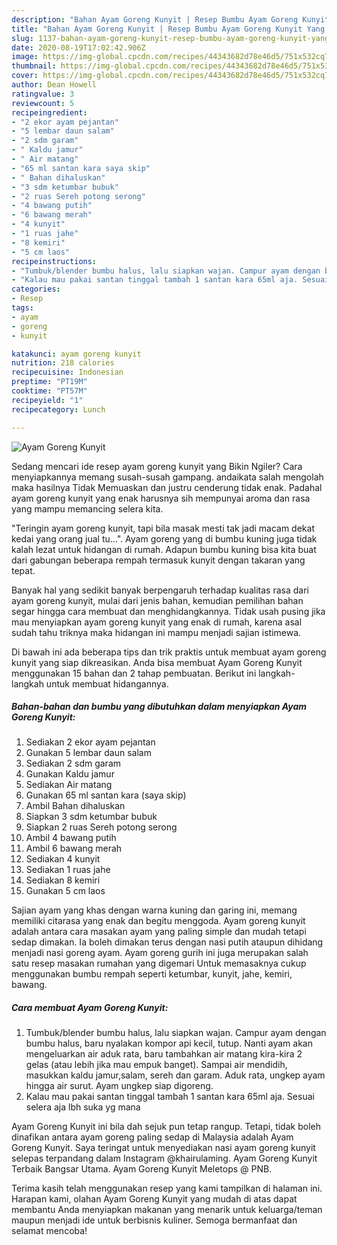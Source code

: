```yaml
---
description: "Bahan Ayam Goreng Kunyit | Resep Bumbu Ayam Goreng Kunyit Yang Enak Dan Mudah"
title: "Bahan Ayam Goreng Kunyit | Resep Bumbu Ayam Goreng Kunyit Yang Enak Dan Mudah"
slug: 1137-bahan-ayam-goreng-kunyit-resep-bumbu-ayam-goreng-kunyit-yang-enak-dan-mudah
date: 2020-08-19T17:02:42.906Z
image: https://img-global.cpcdn.com/recipes/44343682d78e46d5/751x532cq70/ayam-goreng-kunyit-foto-resep-utama.jpg
thumbnail: https://img-global.cpcdn.com/recipes/44343682d78e46d5/751x532cq70/ayam-goreng-kunyit-foto-resep-utama.jpg
cover: https://img-global.cpcdn.com/recipes/44343682d78e46d5/751x532cq70/ayam-goreng-kunyit-foto-resep-utama.jpg
author: Dean Howell
ratingvalue: 3
reviewcount: 5
recipeingredient:
- "2 ekor ayam pejantan"
- "5 lembar daun salam"
- "2 sdm garam"
- " Kaldu jamur"
- " Air matang"
- "65 ml santan kara saya skip"
- " Bahan dihaluskan"
- "3 sdm ketumbar bubuk"
- "2 ruas Sereh potong serong"
- "4 bawang putih"
- "6 bawang merah"
- "4 kunyit"
- "1 ruas jahe"
- "8 kemiri"
- "5 cm laos"
recipeinstructions:
- "Tumbuk/blender bumbu halus, lalu siapkan wajan. Campur ayam dengan bumbu halus, baru nyalakan kompor api kecil, tutup. Nanti ayam akan mengeluarkan air aduk rata, baru tambahkan air matang kira-kira 2 gelas (atau lebih jika mau empuk banget). Sampai air mendidih, masukkan kaldu jamur,salam, sereh dan garam. Aduk rata, ungkep ayam hingga air surut. Ayam ungkep siap digoreng."
- "Kalau mau pakai santan tinggal tambah 1 santan kara 65ml aja. Sesuai selera aja lbh suka yg mana"
categories:
- Resep
tags:
- ayam
- goreng
- kunyit

katakunci: ayam goreng kunyit 
nutrition: 218 calories
recipecuisine: Indonesian
preptime: "PT19M"
cooktime: "PT57M"
recipeyield: "1"
recipecategory: Lunch

---
```



![Ayam Goreng Kunyit](https://img-global.cpcdn.com/recipes/44343682d78e46d5/751x532cq70/ayam-goreng-kunyit-foto-resep-utama.jpg)

Sedang mencari ide resep ayam goreng kunyit yang Bikin Ngiler? Cara menyiapkannya memang susah-susah gampang. andaikata salah mengolah maka hasilnya Tidak Memuaskan dan justru cenderung tidak enak. Padahal ayam goreng kunyit yang enak harusnya sih mempunyai aroma dan rasa yang mampu memancing selera kita.

&#34;Teringin ayam goreng kunyit, tapi bila masak mesti tak jadi macam dekat kedai yang orang jual tu…&#34;. Ayam goreng yang di bumbu kuning juga tidak kalah lezat untuk hidangan di rumah. Adapun bumbu kuning bisa kita buat dari gabungan beberapa rempah termasuk kunyit dengan takaran yang tepat.

Banyak hal yang sedikit banyak berpengaruh terhadap kualitas rasa dari ayam goreng kunyit, mulai dari jenis bahan, kemudian pemilihan bahan segar hingga cara membuat dan menghidangkannya. Tidak usah pusing jika mau menyiapkan ayam goreng kunyit yang enak di rumah, karena asal sudah tahu triknya maka hidangan ini mampu menjadi sajian istimewa.


Di bawah ini ada beberapa tips dan trik praktis untuk membuat ayam goreng kunyit yang siap dikreasikan. Anda bisa membuat Ayam Goreng Kunyit menggunakan 15 bahan dan 2 tahap pembuatan. Berikut ini langkah-langkah untuk membuat hidangannya.

<!--inarticleads1-->

##### Bahan-bahan dan bumbu yang dibutuhkan dalam menyiapkan Ayam Goreng Kunyit:

1. Sediakan 2 ekor ayam pejantan
1. Gunakan 5 lembar daun salam
1. Sediakan 2 sdm garam
1. Gunakan  Kaldu jamur
1. Sediakan  Air matang
1. Gunakan 65 ml santan kara (saya skip)
1. Ambil  Bahan dihaluskan
1. Siapkan 3 sdm ketumbar bubuk
1. Siapkan 2 ruas Sereh potong serong
1. Ambil 4 bawang putih
1. Ambil 6 bawang merah
1. Sediakan 4 kunyit
1. Sediakan 1 ruas jahe
1. Sediakan 8 kemiri
1. Gunakan 5 cm laos


Sajian ayam yang khas dengan warna kuning dan garing ini, memang memiliki citarasa yang enak dan begitu menggoda. Ayam goreng kunyit adalah antara cara masakan ayam yang paling simple dan mudah tetapi sedap dimakan. Ia boleh dimakan terus dengan nasi putih ataupun dihidang menjadi nasi goreng ayam. Ayam goreng gurih ini juga merupakan salah satu resep masakan rumahan yang digemari Untuk memasaknya cukup menggunakan bumbu rempah seperti ketumbar, kunyit, jahe, kemiri, bawang. 

<!--inarticleads2-->

##### Cara membuat Ayam Goreng Kunyit:

1. Tumbuk/blender bumbu halus, lalu siapkan wajan. Campur ayam dengan bumbu halus, baru nyalakan kompor api kecil, tutup. Nanti ayam akan mengeluarkan air aduk rata, baru tambahkan air matang kira-kira 2 gelas (atau lebih jika mau empuk banget). Sampai air mendidih, masukkan kaldu jamur,salam, sereh dan garam. Aduk rata, ungkep ayam hingga air surut. Ayam ungkep siap digoreng.
1. Kalau mau pakai santan tinggal tambah 1 santan kara 65ml aja. Sesuai selera aja lbh suka yg mana


Ayam Goreng Kunyit ini bila dah sejuk pun tetap rangup. Tetapi, tidak boleh dinafikan antara ayam goreng paling sedap di Malaysia adalah Ayam Goreng Kunyit. Saya teringat untuk menyediakan nasi ayam goreng kunyit selepas terpandang dalam Instagram @khairulaming. Ayam Goreng Kunyit Terbaik Bangsar Utama. Ayam Goreng Kunyit Meletops @ PNB. 

Terima kasih telah menggunakan resep yang kami tampilkan di halaman ini. Harapan kami, olahan Ayam Goreng Kunyit yang mudah di atas dapat membantu Anda menyiapkan makanan yang menarik untuk keluarga/teman maupun menjadi ide untuk berbisnis kuliner. Semoga bermanfaat dan selamat mencoba!
